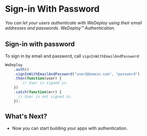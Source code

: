 # Sign-in With Password

###### You can let your users authenticate with WeDeploy using their email addresses and passwords. *WeDeploy™ Authentication*.

<!-- <article id="sign-in"> -->

## Sign-in with password

To sign in by email and password, call `signInWithEmailAndPassword`:


```js
WeDeploy
	.auth()
	.signInWithEmailAndPassword("user@domain.com", "password")
	.then(function(user) {
		// User is signed in.
	})
	.catch(function(err) {
	  // User is not signed in.
	});
```

<!-- </article> -->

## What's Next?

* Now you can start building your apps with authentication.
